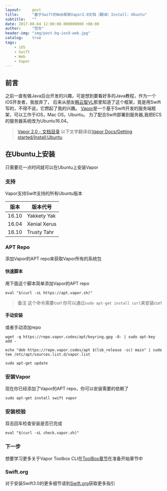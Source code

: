 ```yaml
---
layout:     post
title:      "基于Swift的Web框架Vapor2.0文档（翻译）Install: Ubuntu"
subtitle:   ""
date: 2017-08-04 12:00:00.000000000 +08:00
author:     "范东"
header-img: "img/post-bg-ios9-web.jpg"
catalog:    true
tags:
    - iOS
    - Swift
    - Web
    - Vapor
---
```

## 前言
之前一直有做Java后台开发的兴趣，可是想到要看好多的Java教程，作为一个iOS开发者，我放弃了，
后来从朋友[韩云智VL](http://www.jianshu.com/u/92f7630a351b)那里知道了这个框架，竟是用Swift写的，不得不说，它燃起了我的兴趣。
[Vapor](http://vapor.codes)是一个基于Swift开发的服务端框架，可以工作于iOS，Mac OS，Ubuntu。
为了配合Swift部署到服务器,我把ECS的服务器系统改为Ubuntu16.04。
> [Vapor 2.0 - 文档目录](http://www.jianshu.com/p/155866779a8e)
> 以下文字翻译自[Vapor Docs/Getting started/Install:Ubuntu](https://docs.vapor.codes/2.0/getting-started/install-on-ubuntu/)

## 在Ubuntu上安装
只需要花一点时间就可以在Ubuntu上安装Vapor
### 支持
Vapor支持Swift支持的所有Ubuntu版本

版本 | 版本代号
------- | -------
16.10 | Yakkety Yak
16.04 | Xenial Xerus
16.10 | Trusty Tahr
### APT Repo
添加Vapor的APT repo来获取Vapor所有的系统包
#### 快速脚本
用下面这个脚本简单添加Vapor的APT repo
```
eval "$(curl -sL https://apt.vapor.sh)"
```
> 备注
> 这个命令需要curl
> 你可以通过```sudo apt-get install curl```来安装curl

#### 手动安装
或者手动添加repo
```
wget -q https://repo.vapor.codes/apt/keyring.gpg -O- | sudo apt-key add -
```
```
echo "deb https://repo.vapor.codes/apt $(lsb_release -sc) main" | sudo tee /etc/apt/sources.list.d/vapor.list
```
```
sudo apt-get update
```
### 安装Vapor
现在你已经添加了Vapor的APT repo，你可以安装需要的依赖了
```
sudo apt-get install swift vapor
```
### 安装校验
双击回车检查安装是否已完成
```
eval "$(curl -sL check.vapor.sh)"
```
### 下一步
想要学习更多关于Vapor Toolbox CLI在[ToolBox章节](https://docs.vapor.codes/2.0/getting-started/toolbox/)在准备开始章节中

### Swift.org
对于安装Swift3.0的更多细节请到[Swift.org](https://swift.org/)获取更多指引



